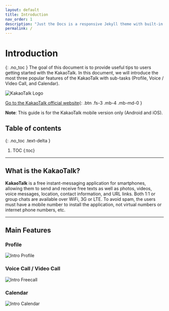 ```yaml
---
layout: default
title: Introduction
nav_order: 1
description: "Just the Docs is a responsive Jekyll theme with built-in search that is easily customizable and hosted on GitHub Pages."
permalink: /
---
```


# Introduction
{: .no_toc }
The goal of this document is to provide useful tips to users getting started with the KakaoTalk.
In this document, we will introduce the most three popular features of the KakaoTalk with sub-tasks
(Profile, Voice / Video Call, and Calendar).

![KakaoTalk Logo](https://github.com/jstyle5/KakaoTalk-English-Version-Guide/blob/gh-pages/assets/images/kakaotalk-logo-introduction.png?raw=true "Let's KakaoTalk!")

[Go to the KakaoTalk official website](https://www.kakaocorp.com/service/KakaoTalk?lang=en){: .btn .fs-3 .mb-4 .mb-md-0 }

**Note**: This guide is for the KakaoTalk mobile version only (Android and iOS).

## Table of contents
{: .no_toc .text-delta }

1. TOC
{:toc}

---

## What is the KakaoTalk?
**KakaoTalk** is a free instant-messaging application for smartphones, allowing them to send and receive free texts as well as photos, videos, voice messages, location, contact information, and URL links. Both 1:1 or group chats are available over WiFi, 3G or LTE. To avoid spam, the users must have a mobile number to install the application, not virtual numbers or internet phone numbers, etc. 

---

## Main Features

### Profile

![Intro Profile](https://github.com/jstyle5/KakaoTalk-English-Version-Guide/blob/gh-pages/assets/images/intro-profile.png?raw=true "PROFILE")

### Voice Call / Video Call

![Intro Freecall](https://github.com/jstyle5/KakaoTalk-English-Version-Guide/blob/gh-pages/assets/images/intro-freecall.png?raw=true "VOICE CALL / VIDEO CALL")

### Calendar

![Intro Calendar](https://github.com/jstyle5/KakaoTalk-English-Version-Guide/blob/gh-pages/assets/images/intro-calendar.png?raw=true "CALENDAR")


